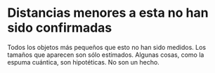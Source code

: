 # Distancias menores a esta no han sido confirmadas

Todos los objetos más pequeños que esto no han sido medidos. Los tamaños que
aparecen son sólo estimados. Algunas cosas, como la espuma cuántica, son
hipotéticas. No son un hecho.
